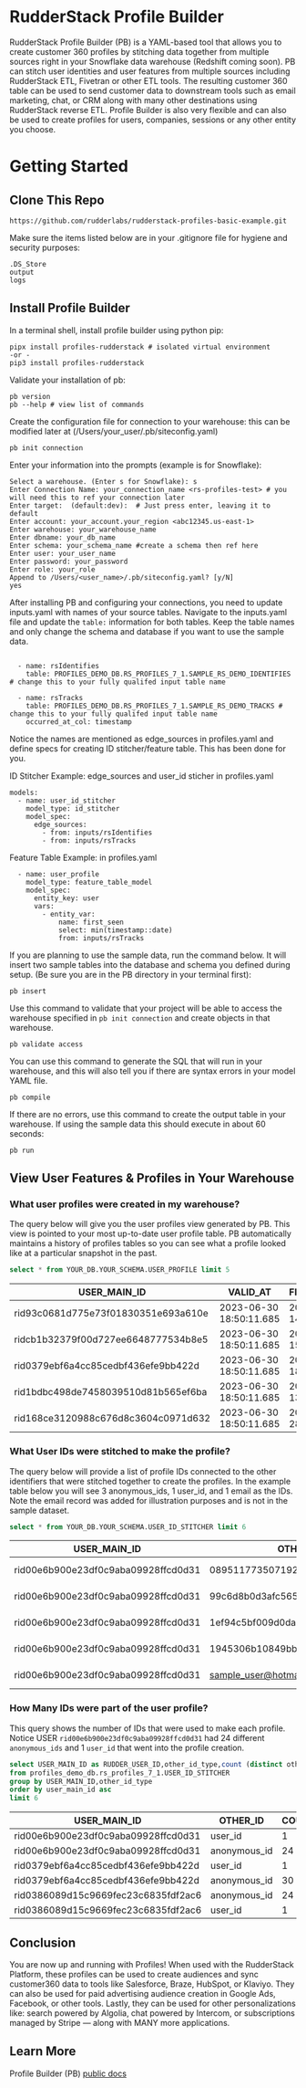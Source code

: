 # RudderStack Profile Builder                                                                                                                  
RudderStack Profile Builder (PB) is a YAML-based tool that allows you to create customer 360 profiles by stitching data together from multiple sources right in your Snowflake data warehouse (Redshift coming soon). PB can stitch user identities and user features from multiple sources including RudderStack ETL, Fivetran or other ETL tools. The resulting customer 360 table can be used to send customer data to downstream tools such as email marketing, chat, or CRM along with many other destinations using RudderStack reverse ETL. Profile Builder is also very flexible and can also be used to create profiles for users, companies, sessions or any other entity you choose. 

# Getting Started
## Clone This Repo 
```shell script
https://github.com/rudderlabs/rudderstack-profiles-basic-example.git
```
Make sure the items listed below are in your .gitignore file for hygiene and security purposes:
```
.DS_Store
output
logs
```
## Install Profile Builder

In a terminal shell, install profile builder using python pip:
```shell script
pipx install profiles-rudderstack # isolated virtual environment
-or - 
pip3 install profiles-rudderstack
```

Validate your installation of pb:
```shell script
pb version
pb --help # view list of commands
```

Create the configuration file for connection to your warehouse:
this can be modified later at (/Users/your_user/.pb/siteconfig.yaml)
```shell script
pb init connection
```

Enter your information into the prompts (example is for Snowflake):

```shell script
Select a warehouse. (Enter s for Snowflake): s
Enter Connection Name: your_connection_name <rs-profiles-test> # you will need this to ref your connection later
Enter target:  (default:dev):  # Just press enter, leaving it to default
Enter account: your_account.your_region <abc12345.us-east-1>
Enter warehouse: your_warehouse_name
Enter dbname: your_db_name
Enter schema: your_schema_name #create a schema then ref here
Enter user: your_user_name
Enter password: your_password
Enter role: your_role
Append to /Users/<user_name>/.pb/siteconfig.yaml? [y/N]
yes
```
After installing PB and configuring your connections, you need to update inputs.yaml with names of your source tables. Navigate to the inputs.yaml file and update the ```table:``` information for both tables. Keep the table names and only change the schema and database if you want to use the sample data.

```shell script

  - name: rsIdentifies
    table: PROFILES_DEMO_DB.RS_PROFILES_7_1.SAMPLE_RS_DEMO_IDENTIFIES # change this to your fully qualifed input table name 

  - name: rsTracks
    table: PROFILES_DEMO_DB.RS_PROFILES_7_1.SAMPLE_RS_DEMO_TRACKS # change this to your fully qualifed input table name 
    occurred_at_col: timestamp
```

Notice the names are mentioned as edge_sources in profiles.yaml and define specs for creating ID stitcher/feature table. This has been done for you.

ID Stitcher Example: edge_sources and user_id sticher in profiles.yaml
```shell script
models:
  - name: user_id_stitcher
    model_type: id_stitcher
    model_spec:
      edge_sources:
        - from: inputs/rsIdentifies
        - from: inputs/rsTracks
```

Feature Table Example: in profiles.yaml
```shell script
  - name: user_profile
    model_type: feature_table_model
    model_spec:
      entity_key: user
      vars:
        - entity_var:
            name: first_seen
            select: min(timestamp::date)
            from: inputs/rsTracks
```

If you are planning to use the sample data, run the command below. It will insert two sample tables into the database and schema you defined during setup. (Be sure you are in the PB directory in your terminal first):
```shell script
pb insert
```

Use this command to validate that your project will be able to access the warehouse specified in ```pb init connection``` and create objects in that warehouse.

```shell script
pb validate access
```

You can use this command to generate the SQL that will run in your warehouse, and this will also tell you if there are syntax errors in your model YAML file.

```shell script
pb compile
```

If there are no errors, use this command to create the output table in your warehouse. If using the sample data this should execute in about 60 seconds:

```shell script
pb run
```

## View User Features & Profiles in Your Warehouse  


### What user profiles were created in my warehouse?
The query below will give you the user profiles view generated by PB. This view is pointed to your most up-to-date user profile table. PB automatically maintains a history of profiles tables so you can see what a profile looked like at a particular snapshot in the past.

```sql
select * from YOUR_DB.YOUR_SCHEMA.USER_PROFILE limit 5
```

| USER_MAIN_ID | VALID_AT | FIRST_SEEN | USER_LIFESPAN | DAYS_ACTIVE  |
|-------------------------------------|-------------------------|------------|-----|----|
| rid93c0681d775e73f01830351e693a610e | 2023-06-30 18:50:11.685 | 2022-11-14 | 4   | 2  |
| ridcb1b32379f00d727ee6648777534b8e5 | 2023-06-30 18:50:11.685 | 2022-11-15 | 59  | 9  |
| rid0379ebf6a4cc85cedbf436efe9bb422d | 2023-06-30 18:50:11.685 | 2022-11-18 | 56  | 11 |
| rid1bdbc498de7458039510d81b565ef6ba | 2023-06-30 18:50:11.685 | 2022-05-13 | 0   | 1  |
| rid168ce3120988c676d8c3604c0971d632 | 2023-06-30 18:50:11.685 | 2022-11-28 | 11  | 8  |

### What User IDs were stitched to make the profile?
The query below will provide a list of profile IDs connected to the other identifiers that were stitched together to create the profiles. In the example table below you will see 3 anonymous_ids, 1 user_id, and 1 email as the IDs. Note the email record was added for illustration purposes and is not in the sample dataset.

```sql
select * from YOUR_DB.YOUR_SCHEMA.USER_ID_STITCHER limit 6
```

| USER_MAIN_ID | OTHER_ID | OTHER_ID_TYPE | VALID_AT |
|-------------------------------------|----------------------------------|--------------|-------------------------|
| rid00e6b900e23df0c9aba09928ffcd0d31 | 089511773507192a39cbf1f94e34e366 | anonymous_id | 2022-06-06 19:16:45.000 |
| rid00e6b900e23df0c9aba09928ffcd0d31 | 99c6d8b0d3afc5650d3ad9b5eaa06780 | anonymous_id | 2022-06-06 19:16:45.000 |
| rid00e6b900e23df0c9aba09928ffcd0d31 | 1ef94c5bf009d0da48ac7a227aeb43be | anonymous_id | 2022-06-06 19:16:45.000 |
| rid00e6b900e23df0c9aba09928ffcd0d31 | 1945306b10849bbe946a738f6fd9372f | user_id | 2022-06-06 19:16:45.000 |
| rid00e6b900e23df0c9aba09928ffcd0d31 | sample_user@hotmail.com | email | 2022-06-06 19:16:45.000 |


### How Many IDs were part of the user profile?
This query shows the number of IDs that were used to make each profile. Notice USER ```rid00e6b900e23df0c9aba09928ffcd0d31``` had 24 different ```anonymous_ids``` and 1 ```user_id``` that went into the profile creation.
```sql
select USER_MAIN_ID as RUDDER_USER_ID,other_id_type,count (distinct other_id) as "OTHER_ID_COUNT"
from profiles_demo_db.rs_profiles_7_1.USER_ID_STITCHER
group by USER_MAIN_ID,other_id_type
order by user_main_id asc
limit 6
```
| USER_MAIN_ID                        | OTHER_ID     | COUNT_OF_IDs |
|-------------------------------------|--------------|--------------|
| rid00e6b900e23df0c9aba09928ffcd0d31 | user_id      | 1            |
| rid00e6b900e23df0c9aba09928ffcd0d31 | anonymous_id | 24           |
| rid0379ebf6a4cc85cedbf436efe9bb422d | user_id      | 1            |
| rid0379ebf6a4cc85cedbf436efe9bb422d | anonymous_id | 30           |
| rid0386089d15c9669fec23c6835fdf2ac6 | anonymous_id | 24           |
| rid0386089d15c9669fec23c6835fdf2ac6 | user_id      | 1            |

## Conclusion
You are now up and running with Profiles! When used with the RudderStack Platform, these profiles can be used to create audiences and sync customer360 data to tools like Salesforce, Braze, HubSpot, or Klaviyo. They can also be used for paid advertising audience creation in Google Ads, Facebook, or other tools. Lastly, they can be used for other personalizations like: search powered by Algolia, chat powered by Intercom, or subscriptions managed by Stripe — along with MANY more applications.

## Learn More
Profile Builder (PB) <a href="https://rudderlabs.github.io/pywht">public docs</a>
